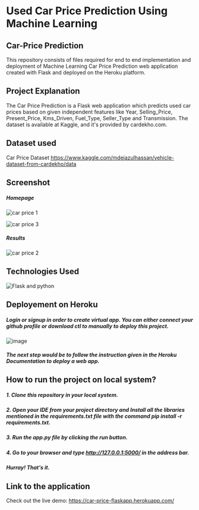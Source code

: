 # Used Car Price Prediction Using Machine Learning
## Car-Price Prediction
This repository consists of files required for end to end implementation and deployment of Machine Learning Car Price Prediction web application created with Flask and deployed on the Heroku platform.

## Project Explanation
The Car Price Prediction is a Flask web application which predicts used car prices based on given independent features like Year, Selling_Price, Present_Price, Kms_Driven, Fuel_Type, Seller_Type and Transmission. The dataset is available at Kaggle, and it's provided by cardekho.com.

## Dataset used
Car Price Dataset https://www.kaggle.com/mdejazulhassan/vehicle-dataset-from-cardekho/data

## Screenshot
##### Homepage
![car price 1](https://user-images.githubusercontent.com/93968656/141478923-32d3b5bf-c4b7-406c-8d6e-c157596fd182.png)

![car price 3](https://user-images.githubusercontent.com/93968656/141479100-97b35e75-a47a-44fc-91dc-334835bf2796.png)

##### Results

![car price 2](https://user-images.githubusercontent.com/93968656/141478949-9858a012-4c5e-4873-986a-099d07000c53.png)

## Technologies Used

![Flask and python](https://user-images.githubusercontent.com/93968656/141474681-ea61de53-c27e-4818-b0a8-379371f84da0.png)

## Deployement on Heroku

##### Login or signup in order to create virtual app. You can either connect your github profile or download ctl to manually to deploy this project.
![image](https://user-images.githubusercontent.com/93968656/141474123-3dc0d678-af4b-4527-92af-17d05a5d0481.png)

##### The next step would be to follow the instruction given in the Heroku Documentation to deploy a web app.

## How to run the project on local system?
##### 1. Clone this repository in your local system.
##### 2. Open your IDE from your project directory and Install all the libraries mentioned in the requirements.txt file with the command pip install -r requirements.txt.
##### 3. Run the app.py file by clicking the run button.
##### 4. Go to your browser and type http://127.0.0.1:5000/ in the address bar.
##### Hurray! That's it.


## Link to the application
Check out the live demo: https://car-price-flaskapp.herokuapp.com/
